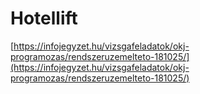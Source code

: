 # Hotellift

[https://infojegyzet.hu/vizsgafeladatok/okj-programozas/rendszeruzemelteto-181025/](https://infojegyzet.hu/vizsgafeladatok/okj-programozas/rendszeruzemelteto-181025/)